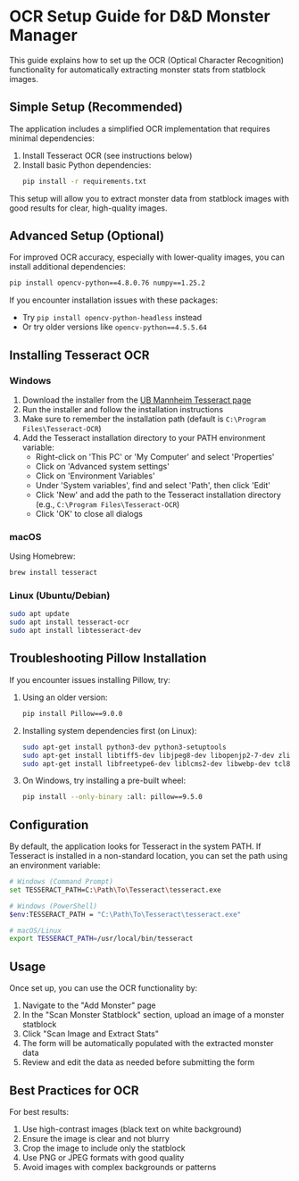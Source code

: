 # OCR Setup Guide for D&D Monster Manager

This guide explains how to set up the OCR (Optical Character Recognition) functionality for automatically extracting monster stats from statblock images.

## Simple Setup (Recommended)

The application includes a simplified OCR implementation that requires minimal dependencies:

1. Install Tesseract OCR (see instructions below)
2. Install basic Python dependencies:
   ```bash
   pip install -r requirements.txt
   ```

This setup will allow you to extract monster data from statblock images with good results for clear, high-quality images.

## Advanced Setup (Optional)

For improved OCR accuracy, especially with lower-quality images, you can install additional dependencies:

```bash
pip install opencv-python==4.8.0.76 numpy==1.25.2
```

If you encounter installation issues with these packages:
- Try `pip install opencv-python-headless` instead
- Or try older versions like `opencv-python==4.5.5.64`

## Installing Tesseract OCR

### Windows

1. Download the installer from the [UB Mannheim Tesseract page](https://github.com/UB-Mannheim/tesseract/wiki)
2. Run the installer and follow the installation instructions
3. Make sure to remember the installation path (default is `C:\Program Files\Tesseract-OCR`)
4. Add the Tesseract installation directory to your PATH environment variable:
   - Right-click on 'This PC' or 'My Computer' and select 'Properties'
   - Click on 'Advanced system settings'
   - Click on 'Environment Variables'
   - Under 'System variables', find and select 'Path', then click 'Edit'
   - Click 'New' and add the path to the Tesseract installation directory (e.g., `C:\Program Files\Tesseract-OCR`)
   - Click 'OK' to close all dialogs

### macOS

Using Homebrew:

```bash
brew install tesseract
```

### Linux (Ubuntu/Debian)

```bash
sudo apt update
sudo apt install tesseract-ocr
sudo apt install libtesseract-dev
```

## Troubleshooting Pillow Installation

If you encounter issues installing Pillow, try:

1. Using an older version:
   ```bash
   pip install Pillow==9.0.0
   ```

2. Installing system dependencies first (on Linux):
   ```bash
   sudo apt-get install python3-dev python3-setuptools
   sudo apt-get install libtiff5-dev libjpeg8-dev libopenjp2-7-dev zlib1g-dev
   sudo apt-get install libfreetype6-dev liblcms2-dev libwebp-dev tcl8.6-dev tk8.6-dev python3-tk
   ```

3. On Windows, try installing a pre-built wheel:
   ```bash
   pip install --only-binary :all: pillow==9.5.0
   ```

## Configuration

By default, the application looks for Tesseract in the system PATH. If Tesseract is installed in a non-standard location, you can set the path using an environment variable:

```bash
# Windows (Command Prompt)
set TESSERACT_PATH=C:\Path\To\Tesseract\tesseract.exe

# Windows (PowerShell)
$env:TESSERACT_PATH = "C:\Path\To\Tesseract\tesseract.exe"

# macOS/Linux
export TESSERACT_PATH=/usr/local/bin/tesseract
```

## Usage

Once set up, you can use the OCR functionality by:

1. Navigate to the "Add Monster" page
2. In the "Scan Monster Statblock" section, upload an image of a monster statblock
3. Click "Scan Image and Extract Stats"
4. The form will be automatically populated with the extracted monster data
5. Review and edit the data as needed before submitting the form

## Best Practices for OCR

For best results:

1. Use high-contrast images (black text on white background)
2. Ensure the image is clear and not blurry
3. Crop the image to include only the statblock
4. Use PNG or JPEG formats with good quality
5. Avoid images with complex backgrounds or patterns 